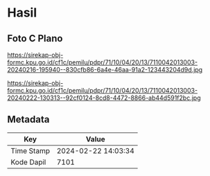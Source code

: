 # Hasil

## Foto C Plano

https://sirekap-obj-formc.kpu.go.id/cf1c/pemilu/pdpr/71/10/04/20/13/7110042013003-20240216-195940--830cfb86-6a4e-46aa-91a2-123443204d9d.jpg

https://sirekap-obj-formc.kpu.go.id/cf1c/pemilu/pdpr/71/10/04/20/13/7110042013003-20240222-130313--92cf0124-8cd8-4472-8866-ab44d591f2bc.jpg


## Metadata

| Key        | Value               |
| ---------- | ------------------- |
| Time Stamp | 2024-02-22 14:03:34 |
| Kode Dapil | 7101                |



